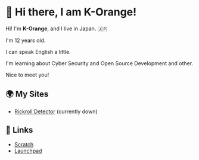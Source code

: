 # 👋 Hi there, I am K-Orange! 
Hi! I'm **K-Orange**, and I live in Japan. 🇯🇵

I'm 12 years old.

I can speak English a little.

I'm learning about Cyber Security and Open Source Development and other.

Nice to meet you!

## 🌍 My Sites
 - [Rickroll Detector](https://rick.korange.work) (currently down)

## 🔗 Links
 - [Scratch](https://scratch.mit.edu/users/K-Orange)
 - [Launchpad](https://launchpad.net/~korange)
